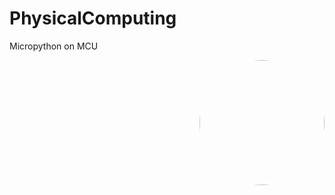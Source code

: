 # PhysicalComputing
Micropython on MCU

<a href="url"><img align="right" src="https://miro.medium.com/max/640/1*_njOfsxdlJnWU45tM45ahg.png" height="auto" width="200" style="border-radius:50%"></a>
